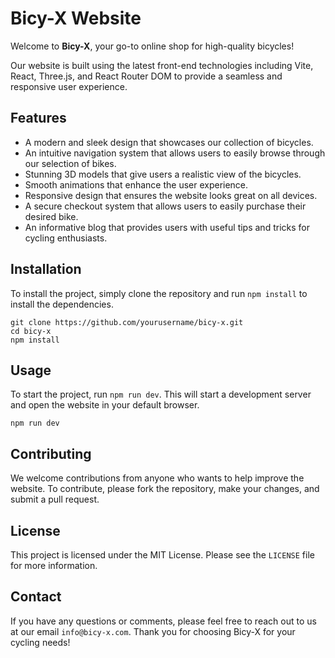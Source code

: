 # Bicy-X Website

Welcome to **Bicy-X**, your go-to online shop for high-quality bicycles! 

Our website is built using the latest front-end technologies including Vite, React, Three.js, and React Router DOM to provide a seamless and responsive user experience. 

## Features

- A modern and sleek design that showcases our collection of bicycles.
- An intuitive navigation system that allows users to easily browse through our selection of bikes.
- Stunning 3D models that give users a realistic view of the bicycles.
- Smooth animations that enhance the user experience.
- Responsive design that ensures the website looks great on all devices.
- A secure checkout system that allows users to easily purchase their desired bike.
- An informative blog that provides users with useful tips and tricks for cycling enthusiasts.

## Installation

To install the project, simply clone the repository and run `npm install` to install the dependencies.

```
git clone https://github.com/yourusername/bicy-x.git
cd bicy-x
npm install
```

## Usage

To start the project, run `npm run dev`. This will start a development server and open the website in your default browser.

```
npm run dev
```

## Contributing

We welcome contributions from anyone who wants to help improve the website. To contribute, please fork the repository, make your changes, and submit a pull request.

## License

This project is licensed under the MIT License. Please see the `LICENSE` file for more information.

## Contact

If you have any questions or comments, please feel free to reach out to us at our email `info@bicy-x.com`. Thank you for choosing Bicy-X for your cycling needs!
